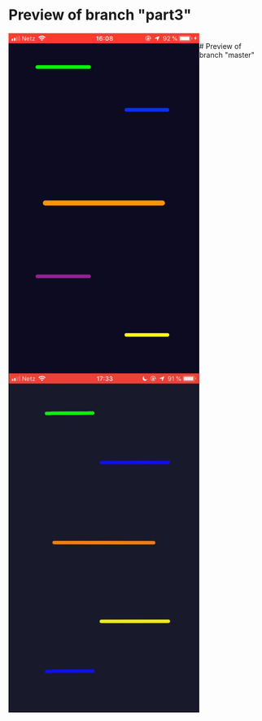 # Preview of branch "part3"    
<p><a href="url"><img src="image-part3.gif" align="left" height="667" width="375" ></a><br>
# Preview of branch "master"
<p><a href="url"><img src="image-master.gif" align="left" height="667" width="375" ></a><br>
